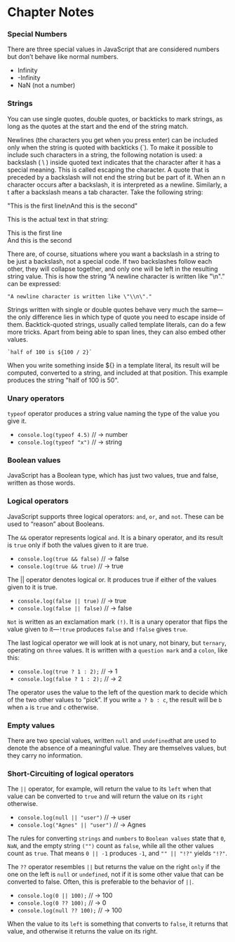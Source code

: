 # Chapter Notes

### Special Numbers
There are three special values in JavaScript that are considered numbers but don’t behave like normal numbers.
* Infinity
* -Infinity
* NaN (not a number)

### Strings
You can use single quotes, double quotes, or backticks to mark strings, as long as the quotes at the start and the end of the string match.

Newlines (the characters you get when you press enter) can be included only when the string is quoted with backticks (`). To make it possible to include such characters in a string, the following notation is used: a backslash ( \ ) inside quoted text indicates that the character after it has a special meaning. This is called escaping the character. A quote that is preceded by a backslash will not end the string but be part of it. When an n character occurs after a backslash, it is interpreted as a newline. Similarly, a t after a backslash means a tab character. Take the following string:

"This is the first line\nAnd this is the second"  

This is the actual text in that string:

This is the first line  
And this is the second

There are, of course, situations where you want a backslash in a string to be just a backslash, not a special code. If two backslashes follow each other, they will collapse together, and only one will be left in the resulting string value. This is how the string “A newline character is written like "\n".” can be expressed:

```
"A newline character is written like \"\\n\"."
```

Strings written with single or double quotes behave very much the same—the only difference lies in which type of quote you need to escape inside of them. Backtick-quoted strings, usually called template literals, can do a few more tricks. Apart from being able to span lines, they can also embed other values.

```
`half of 100 is ${100 / 2}`
```

When you write something inside ${} in a template literal, its result will be computed, converted to a string, and included at that position. This example produces the string "half of 100 is 50".

### Unary operators

`typeof` operator produces a string value naming the type of the value you give it.

* `console.log(typeof 4.5)` // → number
* `console.log(typeof "x")` // → string

### Boolean values 
JavaScript has a Boolean type, which has just two values, true and false, written as those words.

### Logical operators
JavaScript supports three logical operators: `and`, `or`, and `not`. These can be used to “reason” about Booleans.

The `&&` operator represents logical `and`. It is a binary operator, and its result is `true` only if both the values given to it are true.

* `console.log(true && false)` // → false
* `console.log(true && true)` // → true

The || operator denotes logical or. It produces true if either of the values given to it is true.

* `console.log(false || true)` // → true
* `console.log(false || false)` // → false

`Not` is written as an exclamation mark `(!)`. It is a unary operator that flips the value given to it—`!true` produces `false` and `!false` gives `true`.

The last logical operator we will look at is not unary, not binary, but `ternary`, operating on `three` values. It is written with a `question mark` and a `colon`, like this:

* `console.log(true ? 1 : 2);` // → 1
* `console.log(false ? 1 : 2);` // → 2

The operator uses the value to the left of the question mark to decide which of the two other values to “pick”. If you write `a ? b : c`, the result will be `b` when `a` is `true` and `c` otherwise.

### Empty values

There are two special values, written `null` and `undefined`that are used to denote the absence of a meaningful value. They are themselves values, but they carry no information.

### Short-Circuiting of logical operators

The `||` operator, for example, will return the value to its `left` when that value can be converted to `true` and will return the value on its `right` otherwise.

* `console.log(null || "user")` // → user
* `console.log("Agnes" || "user")` // → Agnes

The rules for converting `strings` and `numbers` to `Boolean values` state that `0`, `NaN`, and the empty string `("")` count as `false`, while all the other values count as `true`. That means `0 || -1` produces `-1`, and `"" || "!?"` yields `"!?"`.

The `??` operator resembles `||` but returns the value on the right `only` if the one on the left is `null` or `undefined`, not if it is some other value that can be converted to false. Often, this is preferable to the behavior of `||`.

* `console.log(0 || 100);` // → 100
* `console.log(0 ?? 100);` // → 0
* `console.log(null ?? 100);` // → 100

When the value to its `left` is something that converts to `false`, it returns that value, and otherwise it returns the value on its right.

